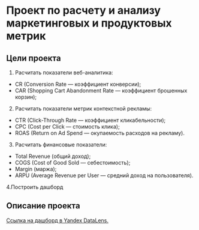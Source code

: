 # Проект по расчету  и анализу маркетинговых и продуктовых метрик

## Цели проекта
1. Расчитать показатели веб-аналитика:

* CR (Conversion Rate — коэффициент конверсии);
* CAR (Shopping Cart Abandonment Rate — коэффициент брошенных корзин);

2. Расчитать показатели метрик контекстной рекламы:
* CTR (Click-Through Rate — коэффициент кликабельности);
* CPC (Cost per Click — стоимость клика);
* ROAS (Return on Ad Spend — окупаемость расходов на рекламу).

3. Расчитать финансовые показатели:
* Total Revenue (общий доход);
* COGS (Cost of Good Sold — себестоимость);
* Margin (маржа);
* ARPU (Average Revenue per User — средний доход на пользователя).

4.Построить дашборд

## Описание проекта

[Ссылка на дашборд в Yandex DataLens.](https://datalens.yandex/2etlsmj04acap)
